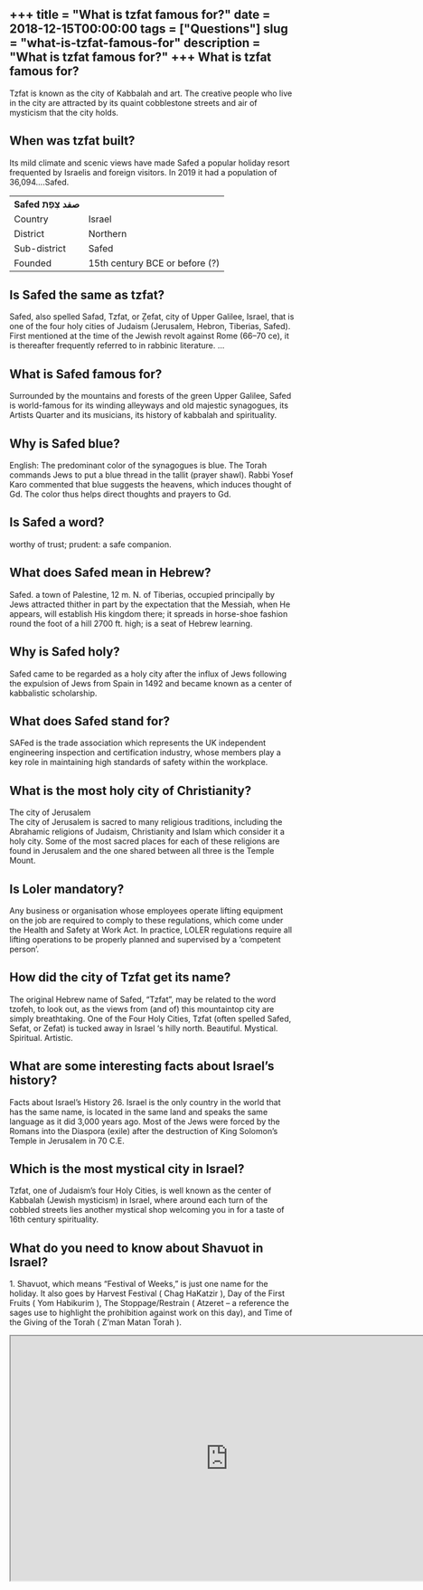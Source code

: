 +++
title = "What is tzfat famous for?"
date = 2018-12-15T00:00:00
tags = ["Questions"]
slug = "what-is-tzfat-famous-for"
description = "What is tzfat famous for?"
+++
What is tzfat famous for?
-------------------------

Tzfat is known as the city of Kabbalah and art. The creative people who live in the city are attracted by its quaint cobblestone streets and air of mysticism that the city holds.

When was tzfat built?
---------------------

Its mild climate and scenic views have made Safed a popular holiday resort frequented by Israelis and foreign visitors. In 2019 it had a population of 36,094….Safed.

<table><tr><th>Safed צְפַת‎‎ صفد‎</th></tr><tr><td>Country</td><td>Israel</td></tr><tr><td>District</td><td>Northern</td></tr><tr><td>Sub-district</td><td>Safed</td></tr><tr><td>Founded</td><td>15th century BCE or before (?)</td></tr></table>

Is Safed the same as tzfat?
---------------------------

Safed, also spelled Safad, Tzfat, or Ẕefat, city of Upper Galilee, Israel, that is one of the four holy cities of Judaism (Jerusalem, Hebron, Tiberias, Safed). First mentioned at the time of the Jewish revolt against Rome (66–70 ce), it is thereafter frequently referred to in rabbinic literature. …

What is Safed famous for?
-------------------------

Surrounded by the mountains and forests of the green Upper Galilee, Safed is world-famous for its winding alleyways and old majestic synagogues, its Artists Quarter and its musicians, its history of kabbalah and spirituality.

Why is Safed blue?
------------------

English: The predominant color of the synagogues is blue. The Torah commands Jews to put a blue thread in the tallit (prayer shawl). Rabbi Yosef Karo commented that blue suggests the heavens, which induces thought of Gd. The color thus helps direct thoughts and prayers to Gd.

Is Safed a word?
----------------

worthy of trust; prudent: a safe companion.

What does Safed mean in Hebrew?
-------------------------------

Safed. a town of Palestine, 12 m. N. of Tiberias, occupied principally by Jews attracted thither in part by the expectation that the Messiah, when He appears, will establish His kingdom there; it spreads in horse-shoe fashion round the foot of a hill 2700 ft. high; is a seat of Hebrew learning.

Why is Safed holy?
------------------

Safed came to be regarded as a holy city after the influx of Jews following the expulsion of Jews from Spain in 1492 and became known as a center of kabbalistic scholarship.

What does Safed stand for?
--------------------------

SAFed is the trade association which represents the UK independent engineering inspection and certification industry, whose members play a key role in maintaining high standards of safety within the workplace.

What is the most holy city of Christianity?
-------------------------------------------

The city of Jerusalem  
The city of Jerusalem is sacred to many religious traditions, including the Abrahamic religions of Judaism, Christianity and Islam which consider it a holy city. Some of the most sacred places for each of these religions are found in Jerusalem and the one shared between all three is the Temple Mount.

Is Loler mandatory?
-------------------

Any business or organisation whose employees operate lifting equipment on the job are required to comply to these regulations, which come under the Health and Safety at Work Act. In practice, LOLER regulations require all lifting operations to be properly planned and supervised by a ‘competent person’.

How did the city of Tzfat get its name?
---------------------------------------

The original Hebrew name of Safed, “Tzfat”, may be related to the word tzofeh, to look out, as the views from (and of) this mountaintop city are simply breathtaking. One of the Four Holy Cities, Tzfat (often spelled Safed, Sefat, or Zefat) is tucked away in Israel ‘s hilly north. Beautiful. Mystical. Spiritual. Artistic.

What are some interesting facts about Israel’s history?
-------------------------------------------------------

Facts about Israel’s History 26. Israel is the only country in the world that has the same name, is located in the same land and speaks the same language as it did 3,000 years ago. Most of the Jews were forced by the Romans into the Diaspora (exile) after the destruction of King Solomon’s Temple in Jerusalem in 70 C.E.

Which is the most mystical city in Israel?
------------------------------------------

Tzfat, one of Judaism’s four Holy Cities, is well known as the center of Kabbalah (Jewish mysticism) in Israel, where around each turn of the cobbled streets lies another mystical shop welcoming you in for a taste of 16th century spirituality.

What do you need to know about Shavuot in Israel?
-------------------------------------------------

1\. Shavuot, which means “Festival of Weeks,” is just one name for the holiday. It also goes by Harvest Festival ( Chag HaKatzir ), Day of the First Fruits ( Yom Habikurim ), The Stoppage/Restrain ( Atzeret – a reference the sages use to highlight the prohibition against work on this day), and Time of the Giving of the Torah ( Z’man Matan Torah ).

<iframe allow="accelerometer; autoplay; clipboard-write; encrypted-media; gyroscope; picture-in-picture" allowfullscreen="" class="__youtube_prefs__  epyt-is-override  no-lazyload" data-no-lazy="1" data-origheight="433" data-origwidth="770" data-skipgform_ajax_framebjll="" height="433" id="_ytid_89377" loading="lazy" src="https://www.youtube.com/embed/RuPx61911Oo?enablejsapi=1&autoplay=0&cc_load_policy=0&cc_lang_pref=&iv_load_policy=1&loop=0&modestbranding=0&rel=1&fs=1&playsinline=0&autohide=2&theme=dark&color=red&controls=1&" title="YouTube player" width="770"></iframe>